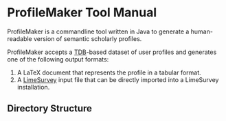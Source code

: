 # ProfileMaker Tool Manual
ProfileMaker is a commandline tool written in Java to generate a human-readable version of semantic scholarly profiles.

ProfileMaker accepts a [TDB](https://jena.apache.org/documentation/tdb/)-based dataset of user profiles and generates one of the following output formats:

1. A LaTeX document that represents the profile in a tabular format.
2. A [LimeSurvey](https://www.limesurvey.org) input file that can be directly imported into a LimeSurvey installation.

## Directory Structure


